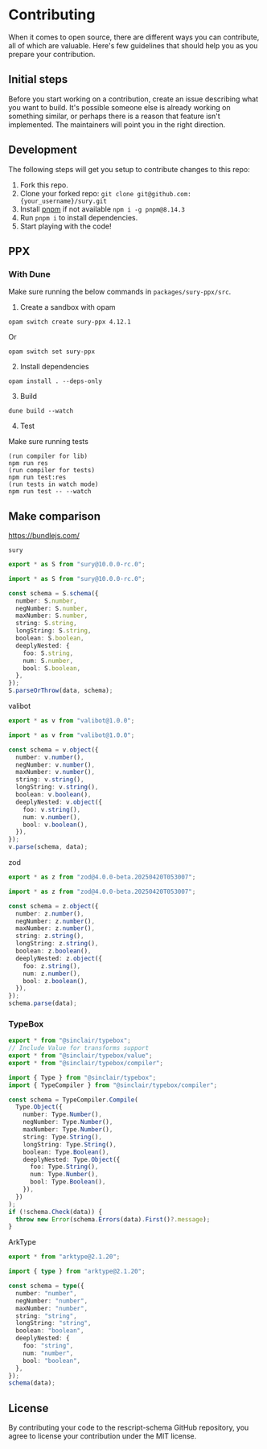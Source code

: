 # Contributing

When it comes to open source, there are different ways you can contribute, all of which are valuable. Here's few guidelines that should help you as you prepare your contribution.

## Initial steps

Before you start working on a contribution, create an issue describing what you want to build. It's possible someone else is already working on something similar, or perhaps there is a reason that feature isn't implemented. The maintainers will point you in the right direction.

## Development

The following steps will get you setup to contribute changes to this repo:

1. Fork this repo.
2. Clone your forked repo: `git clone git@github.com:{your_username}/sury.git`
3. Install [pnpm](https://pnpm.io/) if not available `npm i -g pnpm@8.14.3`
4. Run `pnpm i` to install dependencies.
5. Start playing with the code!

## PPX

### With Dune

Make sure running the below commands in `packages/sury-ppx/src`.

1. Create a sandbox with opam

```
opam switch create sury-ppx 4.12.1
```

Or

```
opam switch set sury-ppx
```

2. Install dependencies

```
opam install . --deps-only
```

3. Build

```
dune build --watch
```

4. Test

Make sure running tests

```
(run compiler for lib)
npm run res
(run compiler for tests)
npm run test:res
(run tests in watch mode)
npm run test -- --watch
```

## Make comparison

https://bundlejs.com/

`sury`

```ts
export * as S from "sury@10.0.0-rc.0";
```

```ts
import * as S from "sury@10.0.0-rc.0";

const schema = S.schema({
  number: S.number,
  negNumber: S.number,
  maxNumber: S.number,
  string: S.string,
  longString: S.string,
  boolean: S.boolean,
  deeplyNested: {
    foo: S.string,
    num: S.number,
    bool: S.boolean,
  },
});
S.parseOrThrow(data, schema);
```

valibot

```ts
export * as v from "valibot@1.0.0";
```

```ts
import * as v from "valibot@1.0.0";

const schema = v.object({
  number: v.number(),
  negNumber: v.number(),
  maxNumber: v.number(),
  string: v.string(),
  longString: v.string(),
  boolean: v.boolean(),
  deeplyNested: v.object({
    foo: v.string(),
    num: v.number(),
    bool: v.boolean(),
  }),
});
v.parse(schema, data);
```

zod

```ts
export * as z from "zod@4.0.0-beta.20250420T053007";
```

```ts
import * as z from "zod@4.0.0-beta.20250420T053007";

const schema = z.object({
  number: z.number(),
  negNumber: z.number(),
  maxNumber: z.number(),
  string: z.string(),
  longString: z.string(),
  boolean: z.boolean(),
  deeplyNested: z.object({
    foo: z.string(),
    num: z.number(),
    bool: z.boolean(),
  }),
});
schema.parse(data);
```

### TypeBox

```ts
export * from "@sinclair/typebox";
// Include Value for transforms support
export * from "@sinclair/typebox/value";
export * from "@sinclair/typebox/compiler";
```

```ts
import { Type } from "@sinclair/typebox";
import { TypeCompiler } from "@sinclair/typebox/compiler";

const schema = TypeCompiler.Compile(
  Type.Object({
    number: Type.Number(),
    negNumber: Type.Number(),
    maxNumber: Type.Number(),
    string: Type.String(),
    longString: Type.String(),
    boolean: Type.Boolean(),
    deeplyNested: Type.Object({
      foo: Type.String(),
      num: Type.Number(),
      bool: Type.Boolean(),
    }),
  })
);
if (!schema.Check(data)) {
  throw new Error(schema.Errors(data).First()?.message);
}
```

ArkType

```ts
export * from "arktype@2.1.20";
```

```ts
import { type } from "arktype@2.1.20";

const schema = type({
  number: "number",
  negNumber: "number",
  maxNumber: "number",
  string: "string",
  longString: "string",
  boolean: "boolean",
  deeplyNested: {
    foo: "string",
    num: "number",
    bool: "boolean",
  },
});
schema(data);
```

## License

By contributing your code to the rescript-schema GitHub repository, you agree to license your contribution under the MIT license.
